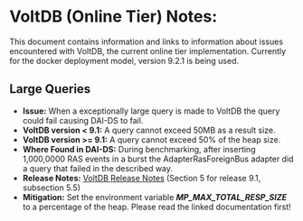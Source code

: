 # VoltDB (Online Tier) Notes: #

This document contains information and links to information about issues encountered with VoltDB, the current online tier implementation. Currently for the docker deployment model, version 9.2.1 is being used.

## Large Queries ##
* __Issue:__ When a exceptionally large query is made to VoltDB the query could fail causing DAI-DS to fail.
* __VoltDB version <  9.1:__ A query cannot exceed 50MB as a result size.
* __VoltDB version >= 9.1:__ A query cannot exceed 50% of the heap size.
* __Where Found in DAI-DS:__ During benchmarking, after inserting 1,000,0000 RAS events in a burst the AdapterRasForeignBus adapter did a query that failed in the described way.
* __Release Notes:__ [VoltDB Release Notes](https://docs.voltdb.com/ReleaseNotes/) (Section 5 for release 9.1, subsection 5.5)
* __Mitigation:__ Set the environment variable ___MP_MAX_TOTAL_RESP_SIZE___ to a percentage of the heap. Please read the linked documentation first!
